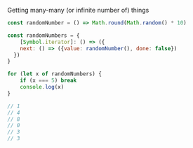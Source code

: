 Getting many-many (or infinite number of) things

```js
const randomNumber = () => Math.round(Math.random() * 10)

const randomNumbers = {
	[Symbol.iterator]: () => ({
    next: () => ({value: randomNumber(), done: false})
  })
}

for (let x of randomNumbers) {
    if (x === 5) break
    console.log(x)
}

// 1
// 4
// 8
// 0
// 3
// 3

```
